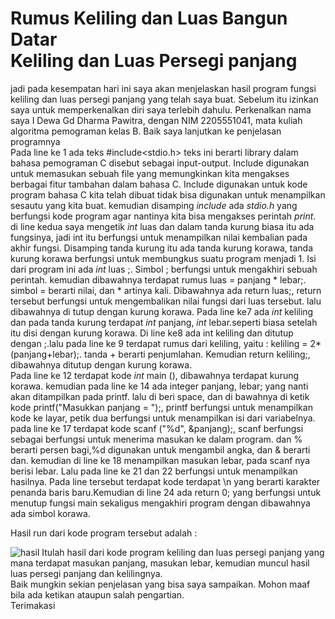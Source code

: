 # Rumus Keliling dan Luas Bangun Datar <Br>Keliling dan Luas Persegi panjang 
  jadi pada kesempatan hari ini saya akan menjelaskan hasil program fungsi keliling dan luas persegi panjang yang telah saya buat.
  Sebelum itu izinkan saya untuk memperkenalkan diri saya terlebih dahulu. 
  Perkenalkan nama saya I Dewa Gd Dharma Pawitra, dengan NIM 2205551041, mata kuliah algoritma pemograman kelas B. 
  Baik saya lanjutkan ke penjelasan programnya<Br>
  Pada line ke 1 ada teks #include<stdio.h> teks ini berarti library dalam bahasa pemograman C disebut sebagai input-output.
  Include digunakan untuk memasukan sebuah file yang memungkinkan kita mengakses berbagai fitur tambahan dalam bahasa C.
  Include digunakan untuk kode program bahasa C kita telah dibuat tidak bisa digunakan untuk menampilkan sesautu yang kita buat.
  kemudian disamping *include* ada *stdio.h* yang berfungsi kode program agar nantinya kita bisa mengakses perintah *print*.
  di line kedua saya mengetik *int* luas dan dalam tanda kurung biasa itu ada fungsinya, jadi int itu berfungsi untuk menampilkan nilai kembalian pada akhir fungsi.
  Disamping tanda kurung itu ada tanda kurung korawa, tanda kurung korawa berfungsi untuk membungkus suatu program menjadi 1. Isi dari program ini ada *int* luas ;.
  Simbol ; berfungsi untuk mengakhiri sebuah perintah. kemudian dibawahnya terdapat rumus luas = panjang * lebar;. simbol = berarti nilai, dan * artinya kali.
  Dibawahnya ada return luas;, return tersebut berfungsi untuk mengembalikan nilai fungsi dari luas tersebut. lalu dibawahnya di tutup dengan kurung korawa.
  Pada line ke7 ada *int* keliling dan pada tanda kurung terdapat *int* panjang, *int* lebar.seperti biasa setelah itu disi dengan kurung korawa.
  Di line ke8 ada int keliling dan ditutup dengan ;.lalu pada line ke 9 terdapat rumus dari keliling, yaitu : keliling = 2*(panjang+lebar);. tanda + berarti penjumlahan.
  Kemudian return keliling;, dibawahnya ditutup dengan kurung korawa.<Br>
  Pada line ke 12 terdapat kode *int* main (), dibawahnya terdapat kurung korawa. kemudian pada line ke 14 ada integer panjang, lebar; yang nanti akan ditampilkan pada printf.
  lalu di beri space, dan di bawahnya di ketik kode printf("Masukkan panjang = ");, printf berfungsi untuk menampilkan kode ke layar, petik dua berfungsi untuk menampilkan isi
  dari variabelnya.
  pada line ke 17 terdapat kode scanf ("%d", &panjang);, scanf berfungsi sebagai berfungsi untuk menerima masukan ke dalam program. dan % berarti persen bagi,%d digunakan untuk mengambil angka,
  dan & berarti dan. kemudian di line ke 18 menampilkan masukan lebar, pada scanf nya berisi lebar. Lalu pada line ke 21 dan 22 berfungsi untuk menampilkan hasilnya.
  Pada line tersebut terdapat kode terdapat \n yang berarti karakter penanda baris baru.Kemudian di line 24 ada return 0; yang berfungsi untuk menutup fungsi main sekaligus
  mengakhiri program dengan dibawahnya ada simbol korawa.
  
  Hasil run dari kode program tersebut adalah :
  
  ![hasil](https://user-images.githubusercontent.com/115130964/196041025-9d2aaf01-cf6c-4e67-927b-77c15e64b8fa.JPG)
  Itulah hasil dari kode program keliling dan luas persegi panjang yang mana terdapat masukan panjang, masukan lebar,
  kemudian muncul hasil luas persegi panjang dan kelilingnya. <Br>
  Baik mungkin sekian penjelasan yang bisa saya sampaikan. Mohon maaf bila ada ketikan ataupun salah pengartian.<Br> 
  Terimakasi  

  
